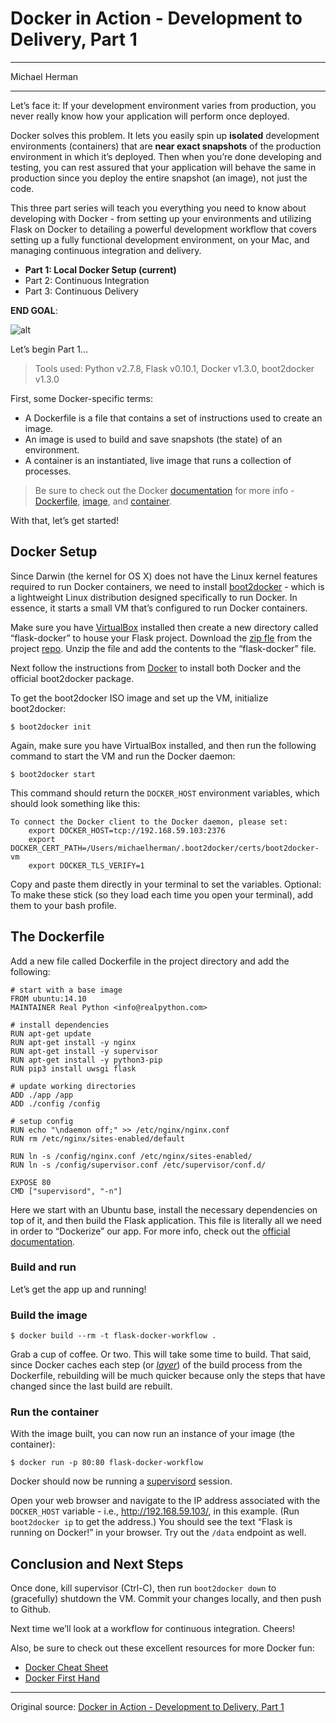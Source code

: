 # Docker in Action - Development to Delivery, Part 1

---

Michael Herman

---

Let’s face it: If your development environment varies from production, you never really know how your application will perform once deployed.

Docker solves this problem. It lets you easily spin up **isolated** development environments (containers) that are **near exact snapshots** of the production environment in which it’s deployed. Then when you’re done developing and testing, you can rest assured that your application will behave the same in production since you deploy the entire snapshot (an image), not just the code.

This three part series will teach you everything you need to know about developing with Docker - from setting up your environments and utilizing Flask on Docker to detailing a powerful development workflow that covers setting up a fully functional development environment, on your Mac, and managing continuous integration and delivery.

- **Part 1: Local Docker Setup (current)**
- Part 2: Continuous Integration
- Part 3: Continuous Delivery

**END GOAL**:

![alt](http://resource.docker.cn/steps.jpg)

Let’s begin Part 1…

> Tools used: Python v2.7.8, Flask v0.10.1, Docker v1.3.0, boot2docker v1.3.0

First, some Docker-specific terms:

- A Dockerfile is a file that contains a set of instructions used to create an image.
- An image is used to build and save snapshots (the state) of an environment.
- A container is an instantiated, live image that runs a collection of processes.

> Be sure to check out the Docker [documentation](https://docs.docker.com/?utm_source=rainforestqa&utm_medium=link&utm_campaign=deployment-academy) for more info - [Dockerfile](https://docs.docker.com/reference/builder/?utm_source=rainforestqa&utm_medium=link&utm_campaign=deployment-academy), [image](https://docs.docker.com/terms/image/?utm_source=rainforestqa&utm_medium=link&utm_campaign=deployment-academy), and [container](https://docs.docker.com/terms/container/?utm_source=rainforestqa&utm_medium=link&utm_campaign=deployment-academy).

With that, let’s get started!

## Docker Setup

Since Darwin (the kernel for OS X) does not have the Linux kernel features required to run Docker containers, we need to install [boot2docker](http://boot2docker.io/?utm_source=rainforestqa&utm_medium=link&utm_campaign=deployment-academy) - which is a lightweight Linux distribution designed specifically to run Docker. In essence, it starts a small VM that’s configured to run Docker containers.

Make sure you have [VirtualBox](https://www.virtualbox.org/?utm_source=rainforestqa&utm_medium=link&utm_campaign=deployment-academy) installed then create a new directory called “flask-docker” to house your Flask project. Download the [zip fle](https://github.com/realpython/flask-docker-workflow/blob/master/_starter.zip?raw=true) from the project [repo](https://github.com/realpython/flask-docker-workflow). Unzip the file and add the contents to the “flask-docker” file.

Next follow the instructions from [Docker](https://docs.docker.com/installation/mac/?utm_source=rainforestqa&utm_medium=link&utm_campaign=deployment-academy) to install both Docker and the official boot2docker package.

To get the boot2docker ISO image and set up the VM, initialize boot2docker:

```
$ boot2docker init
```

Again, make sure you have VirtualBox installed, and then run the following command to start the VM and run the Docker daemon:

```
$ boot2docker start
```

This command should return the `DOCKER_HOST` environment variables, which should look something like this:

```
To connect the Docker client to the Docker daemon, please set:
    export DOCKER_HOST=tcp://192.168.59.103:2376
    export DOCKER_CERT_PATH=/Users/michaelherman/.boot2docker/certs/boot2docker-vm
    export DOCKER_TLS_VERIFY=1
```

Copy and paste them directly in your terminal to set the variables. Optional: To make these stick (so they load each time you open your terminal), add them to your bash profile.

## The Dockerfile

Add a new file called Dockerfile in the project directory and add the following:

```
# start with a base image
FROM ubuntu:14.10
MAINTAINER Real Python <info@realpython.com>

# install dependencies
RUN apt-get update
RUN apt-get install -y nginx
RUN apt-get install -y supervisor
RUN apt-get install -y python3-pip
RUN pip3 install uwsgi flask

# update working directories
ADD ./app /app
ADD ./config /config

# setup config
RUN echo "\ndaemon off;" >> /etc/nginx/nginx.conf
RUN rm /etc/nginx/sites-enabled/default

RUN ln -s /config/nginx.conf /etc/nginx/sites-enabled/
RUN ln -s /config/supervisor.conf /etc/supervisor/conf.d/

EXPOSE 80
CMD ["supervisord", "-n"]
```

Here we start with an Ubuntu base, install the necessary dependencies on top of it, and then build the Flask application. This file is literally all we need in order to “Dockerize” our app. For more info, check out the [official documentation](https://docs.docker.com/reference/builder/?utm_source=rainforestqa&utm_medium=link&utm_campaign=deployment-academy).

### Build and run

Let’s get the app up and running!

### Build the image

```
$ docker build --rm -t flask-docker-workflow .
```

Grab a cup of coffee. Or two. This will take some time to build. That said, since Docker caches each step (or *[layer](https://docs.docker.com/terms/layer/?utm_source=rainforestqa&utm_medium=link&utm_campaign=deployment-academy)*) of the build process from the Dockerfile, rebuilding will be much quicker because only the steps that have changed since the last build are rebuilt.

### Run the container

With the image built, you can now run an instance of your image (the container):

```
$ docker run -p 80:80 flask-docker-workflow
```

Docker should now be running a [supervisord](http://supervisord.org/?utm_source=rainforestqa&utm_medium=link&utm_campaign=deployment-academy) session.

Open your web browser and navigate to the IP address associated with the `DOCKER_HOST` variable - i.e., http://192.168.59.103/, in this example. (Run `boot2docker ip` to get the address.) You should see the text “Flask is running on Docker!” in your browser. Try out the `/data` endpoint as well.

## Conclusion and Next Steps

Once done, kill supervisor (Ctrl-C), then run `boot2docker down` to (gracefully) shutdown the VM. Commit your changes locally, and then push to Github.

Next time we’ll look at a workflow for continuous integration. Cheers!

Also, be sure to check out these excellent resources for more Docker fun:

- [Docker Cheat Sheet](https://github.com/wsargent/docker-cheat-sheet)
- [Docker First Hand](https://www.docker.com/tryit/)

---

Original source: [Docker in Action - Development to Delivery, Part 1](https://blog.rainforestqa.com/2014-11-19-docker-in-action-from-deployment-to-delivery-part-1-local-docker-setup/)




